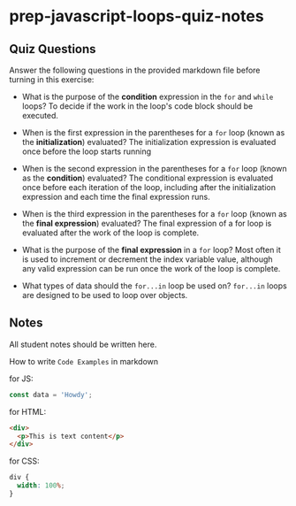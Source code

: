# prep-javascript-loops-quiz-notes

## Quiz Questions

Answer the following questions in the provided markdown file before turning in this exercise:

- What is the purpose of the **condition** expression in the `for` and `while` loops?
  To decide if the work in the loop's code block should be executed.

- When is the first expression in the parentheses for a `for` loop (known as the **initialization**) evaluated?
  The initialization expression is evaluated once before the loop starts running

- When is the second expression in the parentheses for a `for` loop (known as the **condition**) evaluated?
  The conditional expression is evaluated once before each iteration of the loop, including after the initialization expression and each time the final expression runs.

- When is the third expression in the parentheses for a `for` loop (known as the **final expression**) evaluated?
  The final expression of a for loop is evaluated after the work of the loop is complete.

- What is the purpose of the **final expression** in a `for` loop?
  Most often it is used to increment or decrement the index variable value, although any valid expression can be run once the work of the loop is complete.

- What types of data should the `for...in` loop be used on?
  `for...in` loops are designed to be used to loop over objects.

## Notes

All student notes should be written here.

How to write `Code Examples` in markdown

for JS:

```javascript
const data = 'Howdy';
```

for HTML:

```html
<div>
  <p>This is text content</p>
</div>
```

for CSS:

```css
div {
  width: 100%;
}
```
